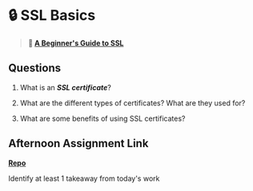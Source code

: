 # 🔒 SSL Basics

> **📖 [A Beginner's Guide to SSL](https://codeworksacademy.com/fs-student-guide/resources/wk8-9/07-SSL)**

## Questions

1. What is an ***SSL certificate***?

2. What are the different types of certificates? What are they used for?

3. What are some benefits of using SSL certificates?

## Afternoon Assignment Link

**[Repo](https://github.com/{{ghname}}/<ASSIGNMENT_REPO>)**

Identify at least 1 takeaway from today's work
